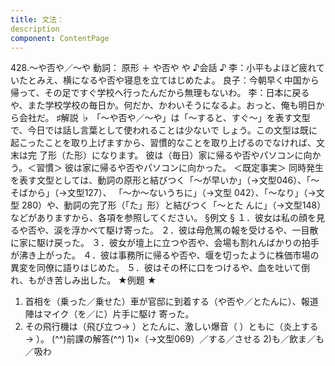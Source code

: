 ```yaml
---
title: 文法：
description
component: ContentPage
---
```



428.～や否や／～や
動詞： 原形 ＋ や否や
や
♪会話 ♪
李：小平もよほど疲れていたとみえ、横になるや否や寝息を立てはじめたよ。 良子：今朝早く中国から帰って、その足ですぐ学校へ行ったんだから無理もないわ。
李：日本に戻るや、また学校学校の毎日か。何だか、かわいそうになるよ。おっと、俺も明日から会社だ。
♯解説 ♭
「～や否や／～や」は「～すると、すぐ～」を表す文型で、今日では話し言葉として使われることは少ないで
しょう。この文型は既に起こったことを取り上げますから、習慣的なことを取り上げるのでなければ、文末は完
了形（た形）になります。
彼は（毎日）家に帰るや否やパソコンに向かう。＜習慣＞
彼は家に帰るや否やパソコンに向かった。 ＜既定事実＞
同時発生を表す文型としては、動詞の原形と結びつく「～が早いか」（→文型046）、「～そばから」（→文型127）、
「～か～ないうちに」（→文型 042）、「～なり」（→文型 280）や、動詞の完了形（「た」形）と結びつく「～とた んに」（→文型148）などがありますから、各項を参照してください。
§例文 §
１．彼女は私の顔を見るや否や、涙を浮かべて駆け寄った。
２．彼は母危篤の報を受けるや、一目散に家に駆け戻った。
３．彼女が壇上に立つや否や、会場も割れんばかりの拍手が沸き上がった。
４．彼は事務所に帰るや否や、堰を切ったように株価市場の異変を同僚に語りはじめた。
５．彼はその杯に口をつけるや、血を吐いて倒れ、もがき苦しみ出した。
★例題 ★
1) 首相を（乗った／乗せた）車が官邸に到着する（や否や／とたんに）、報道陣はマイク（を／に）片手に駆け
寄った。    
2) その飛行機は（飛び立つ→ ）とたんに、激しい爆音（ ）ともに（炎上する→ ）。
(^^)前課の解答(^^)
1)×（→文型069）／する／させる
2)も／飲ま／も／吸わ
